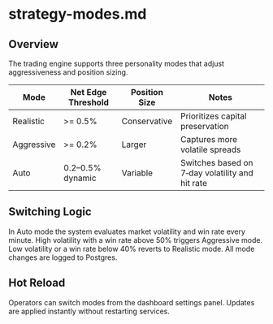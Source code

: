 # strategy-modes.md

## Overview

The trading engine supports three personality modes that adjust aggressiveness and position sizing.

| Mode | Net Edge Threshold | Position Size | Notes |
|------|-------------------|--------------|------|
| Realistic | >= 0.5% | Conservative | Prioritizes capital preservation |
| Aggressive | >= 0.2% | Larger | Captures more volatile spreads |
| Auto | 0.2–0.5% dynamic | Variable | Switches based on 7‑day volatility and hit rate |

## Switching Logic

In Auto mode the system evaluates market volatility and win rate every minute. High volatility with a win rate above 50% triggers Aggressive mode. Low volatility or a win rate below 40% reverts to Realistic mode. All mode changes are logged to Postgres.

## Hot Reload

Operators can switch modes from the dashboard settings panel. Updates are applied instantly without restarting services.

